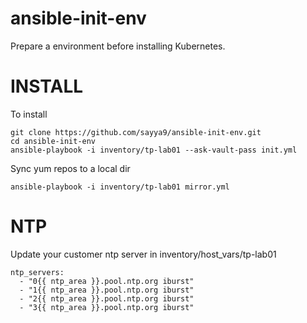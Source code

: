 # ansible-init-env

Prepare a environment before installing Kubernetes.

INSTALL
=======

To install

```
git clone https://github.com/sayya9/ansible-init-env.git
cd ansible-init-env
ansible-playbook -i inventory/tp-lab01 --ask-vault-pass init.yml
```

Sync yum repos to a local dir

```
ansible-playbook -i inventory/tp-lab01 mirror.yml
```

NTP
=======

Update your customer ntp server in inventory/host_vars/tp-lab01

```
ntp_servers:
  - "0{{ ntp_area }}.pool.ntp.org iburst"
  - "1{{ ntp_area }}.pool.ntp.org iburst"
  - "2{{ ntp_area }}.pool.ntp.org iburst"
  - "3{{ ntp_area }}.pool.ntp.org iburst"
```
